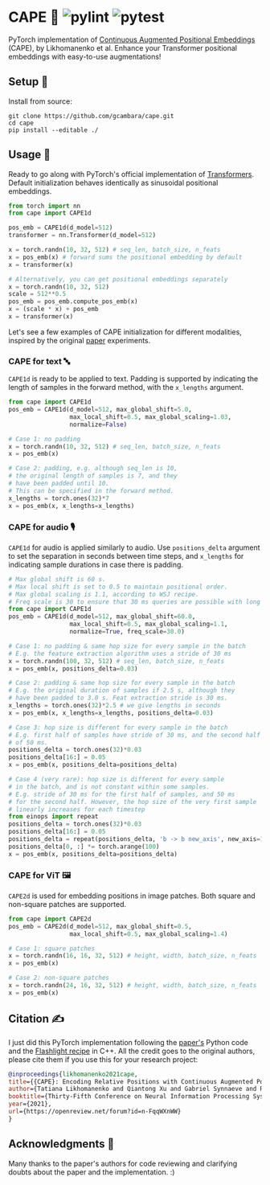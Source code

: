 # CAPE 🌴 ![pylint](https://img.shields.io/github/workflow/status/gcambara/cape/Pylint?label=pylint) ![pytest](https://img.shields.io/github/workflow/status/gcambara/cape/Pytest?label=pytest)
PyTorch implementation of [Continuous Augmented Positional Embeddings](https://arxiv.org/abs/2106.03143) (CAPE), by Likhomanenko et al. Enhance your Transformer positional embeddings with easy-to-use augmentations! 

## Setup 🔧
Install from source:
```
git clone https://github.com/gcambara/cape.git
cd cape
pip install --editable ./
```

## Usage 📖
Ready to go along with PyTorch's official implementation of [Transformers](https://pytorch.org/docs/stable/generated/torch.nn.Transformer.html). Default initialization behaves identically as sinusoidal positional embeddings.

```python
from torch import nn
from cape import CAPE1d

pos_emb = CAPE1d(d_model=512)
transformer = nn.Transformer(d_model=512)

x = torch.randn(10, 32, 512) # seq_len, batch_size, n_feats
x = pos_emb(x) # forward sums the positional embedding by default
x = transformer(x)

# Alternatively, you can get positional embeddings separately
x = torch.randn(10, 32, 512)
scale = 512**0.5
pos_emb = pos_emb.compute_pos_emb(x)
x = (scale * x) + pos_emb
x = transformer(x)
```

Let's see a few examples of CAPE initialization for different modalities, inspired by the original [paper](https://arxiv.org/abs/2106.03143) experiments.

### CAPE for text 🔤

```CAPE1d``` is ready to be applied to text. Padding is supported by indicating
the length of samples in the forward method, with the ```x_lengths``` argument.

```python
from cape import CAPE1d
pos_emb = CAPE1d(d_model=512, max_global_shift=5.0, 
                 max_local_shift=0.5, max_global_scaling=1.03, 
                 normalize=False)

# Case 1: no padding
x = torch.randn(10, 32, 512) # seq_len, batch_size, n_feats
x = pos_emb(x)

# Case 2: padding, e.g. although seq_len is 10,
# the original length of samples is 7, and they
# have been padded until 10.
# This can be specified in the forward method.
x_lengths = torch.ones(32)*7
x = pos_emb(x, x_lengths=x_lengths)
```

### CAPE for audio 🎙️
```CAPE1d``` for audio is applied similarly to audio. 
Use ```positions_delta``` argument to set the separation in seconds
between time steps, and ```x_lengths``` for indicating sample 
durations in case there is padding.

```python
# Max global shift is 60 s.
# Max local shift is set to 0.5 to maintain positional order.
# Max global scaling is 1.1, according to WSJ recipe.
# Freq scale is 30 to ensure that 30 ms queries are possible with long audios
from cape import CAPE1d
pos_emb = CAPE1d(d_model=512, max_global_shift=60.0, 
                 max_local_shift=0.5, max_global_scaling=1.1, 
                 normalize=True, freq_scale=30.0)

# Case 1: no padding & same hop size for every sample in the batch
# E.g. the feature extraction algorithm uses a stride of 30 ms
x = torch.randn(100, 32, 512) # seq_len, batch_size, n_feats
x = pos_emb(x, positions_delta=0.03)

# Case 2: padding & same hop size for every sample in the batch
# E.g. the original duration of samples if 2.5 s, although they 
# have been padded to 3.0 s. Feat extraction stride is 30 ms.
x_lengths = torch.ones(32)*2.5 # we give lengths in seconds
x = pos_emb(x, x_lengths=x_lengths, positions_delta=0.03)

# Case 3: hop size is different for every sample in the batch
# E.g. first half of samples have stride of 30 ms, and the second half
# of 50 ms.
positions_delta = torch.ones(32)*0.03
positions_delta[16:] = 0.05
x = pos_emb(x, positions_delta=positions_delta)

# Case 4 (very rare): hop size is different for every sample
# in the batch, and is not constant within some samples.
# E.g. stride of 30 ms for the first half of samples, and 50 ms
# for the second half. However, the hop size of the very first sample
# linearly increases for each timestep
from einops import repeat
positions_delta = torch.ones(32)*0.03
positions_delta[16:] = 0.05
positions_delta = repeat(positions_delta, 'b -> b new_axis', new_axis=100)
positions_delta[0, :] *= torch.arange(100)
x = pos_emb(x, positions_delta=positions_delta)
```

### CAPE for ViT 🖼️
```CAPE2d``` is used for embedding positions in image patches.
Both square and non-square patches are supported.
```python
from cape import CAPE2d
pos_emb = CAPE2d(d_model=512, max_global_shift=0.5, 
                 max_local_shift=0.5, max_global_scaling=1.4)

# Case 1: square patches
x = torch.randn(16, 16, 32, 512) # height, width, batch_size, n_feats
x = pos_emb(x)

# Case 2: non-square patches
x = torch.randn(24, 16, 32, 512) # height, width, batch_size, n_feats
x = pos_emb(x)
```

## Citation ✍️
I just did this PyTorch implementation following the [paper's](https://arxiv.org/abs/2106.03143) Python code and the [Flashlight recipe](https://github.com/flashlight/flashlight/blob/cape/cape/plugin/ctc_str3_tl_main_sinpos_trick_dp01_gl60s_nopad.cpp) in C++. All the credit goes to the original authors, please cite them if you use this for your research project:
``` bibtex
@inproceedings{likhomanenko2021cape,
title={{CAPE}: Encoding Relative Positions with Continuous Augmented Positional Embeddings},
author={Tatiana Likhomanenko and Qiantong Xu and Gabriel Synnaeve and Ronan Collobert and Alex Rogozhnikov},
booktitle={Thirty-Fifth Conference on Neural Information Processing Systems},
year={2021},
url={https://openreview.net/forum?id=n-FqqWXnWW}
}
```

## Acknowledgments 🙏
Many thanks to the paper's authors for code reviewing and clarifying doubts about the paper and the implementation. :)